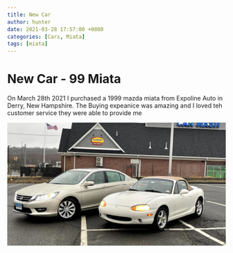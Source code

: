 ```yaml
---
title: New Car
author: hunter
date: 2021-03-28 17:57:00 +0800
categories: [Cars, Miata]
tags: [miata]
---
```



# New Car - 99 Miata

On March 28th 2021 I purchased a 1999 mazda miata from Expoline Auto in Derry, New Hampshire. The Buying expeanice was amazing and I loved teh customer service they were able to provide me 

<img src="https://raw.githubusercontent.com/HunterCustom/HunterCustom.github.io/master/assets/img/favicons/image_2024-02-17_175902997.png"/>
